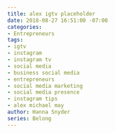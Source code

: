 ```yaml
---
title: alex igtv placeholder
date: 2018-08-27 16:51:00 -07:00
categories:
- Entrepreneurs
tags:
- igtv
- instagram
- instagram tv
- social media
- business social media
- entrepreneurs
- social media marketing
- social media presence
- instagram tips
- alex michael may
author: Hanna Snyder
series: Belong
---
```


